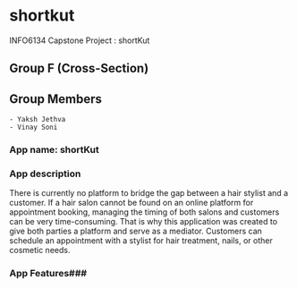 # shortkut
INFO6134 Capstone Project : shortKut 

## Group F (Cross-Section) ##

## Group Members ##
    - Yaksh Jethva 
    - Vinay Soni

### App name: shortKut ###

### App description ###
There is currently no platform to bridge the gap between a hair stylist and a customer. If a hair salon cannot be found on an online platform for appointment booking, managing the timing of both salons and customers can be very time-consuming. That is why this application was created to give both parties a platform and serve as a mediator. Customers can schedule an appointment with a stylist for hair treatment, nails, or other cosmetic needs. 

### App Features###
